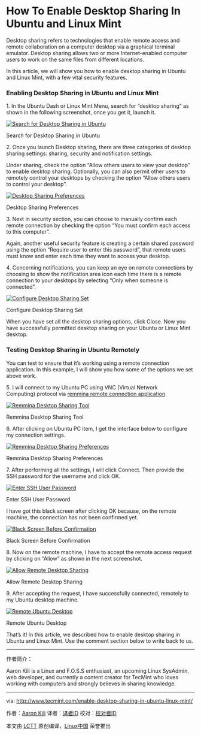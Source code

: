 How To Enable Desktop Sharing In Ubuntu and Linux Mint
============================================================


Desktop sharing refers to technologies that enable remote access and remote collaboration on a computer desktop via a graphical terminal emulator. Desktop sharing allows two or more Internet-enabled computer users to work on the same files from different locations.

In this article, we will show you how to enable desktop sharing in Ubuntu and Linux Mint, with a few vital security features.

### Enabling Desktop Sharing in Ubuntu and Linux Mint

1. In the Ubuntu Dash or Linux Mint Menu, search for “desktop sharing” as shown in the following screenshot, once you get it, launch it.

[
 ![Search for Desktop Sharing in Ubuntu](http://www.tecmint.com/wp-content/uploads/2017/03/search-for-desktop-sharing.png) 
][1]

Search for Desktop Sharing in Ubuntu

2. Once you launch Desktop sharing, there are three categories of desktop sharing settings: sharing, security and notification settings.

Under sharing, check the option “Allow others users to view your desktop” to enable desktop sharing. Optionally, you can also permit other users to remotely control your desktops by checking the option “Allow others users to control your desktop”.

[
 ![Desktop Sharing Preferences](http://www.tecmint.com/wp-content/uploads/2017/03/desktop-sharing-settings-inte.png) 
][2]

Desktop Sharing Preferences

3. Next in security section, you can choose to manually confirm each remote connection by checking the option “You must confirm each access to this computer”.

Again, another useful security feature is creating a certain shared password using the option “Require user to enter this password”, that remote users must know and enter each time they want to access your desktop.

4. Concerning notifications, you can keep an eye on remote connections by choosing to show the notification area icon each time there is a remote connection to your desktops by selecting “Only when someone is connected”.

[
 ![Configure Desktop Sharing Set](http://www.tecmint.com/wp-content/uploads/2017/03/Configure-Desktop-Sharing-Set.png) 
][3]

Configure Desktop Sharing Set

When you have set all the desktop sharing options, click Close. Now you have successfully permitted desktop sharing on your Ubuntu or Linux Mint desktop.

### Testing Desktop Sharing in Ubuntu Remotely

You can test to ensure that it’s working using a remote connection application. In this example, I will show you how some of the options we set above work.

5. I will connect to my Ubuntu PC using VNC (Virtual Network Computing) protocol via [remmina remote connection application][4].

[
 ![Remmina Desktop Sharing Tool](http://www.tecmint.com/wp-content/uploads/2017/03/Remmina-Desktop-Sharing-Tool.png) 
][5]

Remmina Desktop Sharing Tool

6. After clicking on Ubuntu PC item, I get the interface below to configure my connection settings.

[
 ![Remmina Desktop Sharing Preferences](http://www.tecmint.com/wp-content/uploads/2017/03/Remmina-Configure-Remote-Desk.png) 
][6]

Remmina Desktop Sharing Preferences

7. After performing all the settings, I will click Connect. Then provide the SSH password for the username and click OK.

[
 ![Enter SSH User Password](http://www.tecmint.com/wp-content/uploads/2017/03/shared-pass.png) 
][7]

Enter SSH User Password

I have got this black screen after clicking OK because, on the remote machine, the connection has not been confirmed yet.

[
 ![Black Screen Before Confirmation](http://www.tecmint.com/wp-content/uploads/2017/03/black-screen-before-confirmat.png) 
][8]

Black Screen Before Confirmation

8. Now on the remote machine, I have to accept the remote access request by clicking on “Allow” as shown in the next screenshot.

[
 ![Allow Remote Desktop Sharing](http://www.tecmint.com/wp-content/uploads/2017/03/accept-remote-access-request.png) 
][9]

Allow Remote Desktop Sharing

9. After accepting the request, I have successfully connected, remotely to my Ubuntu desktop machine.

[
 ![Remote Ubuntu Desktop](http://www.tecmint.com/wp-content/uploads/2017/03/successfully-connected-to-rem.png) 
][10]

Remote Ubuntu Desktop

That’s it! In this article, we described how to enable desktop sharing in Ubuntu and Linux Mint. Use the comment section below to write back to us.

--------------------------------------------------------------------------------


作者简介：

Aaron Kili is a Linux and F.O.S.S enthusiast, an upcoming Linux SysAdmin, web developer, and currently a content creator for TecMint who loves working with computers and strongly believes in sharing knowledge.

--------------------------------------------------------------------------------

via: http://www.tecmint.com/enable-desktop-sharing-in-ubuntu-linux-mint/

作者：[Aaron Kili][a]
译者：[译者ID](https://github.com/译者ID)
校对：[校对者ID](https://github.com/校对者ID)

本文由 [LCTT](https://github.com/LCTT/TranslateProject) 原创编译，[Linux中国](https://linux.cn/) 荣誉推出

[a]:http://www.tecmint.com/author/aaronkili/

[1]:http://www.tecmint.com/wp-content/uploads/2017/03/search-for-desktop-sharing.png
[2]:http://www.tecmint.com/wp-content/uploads/2017/03/desktop-sharing-settings-inte.png
[3]:http://www.tecmint.com/wp-content/uploads/2017/03/Configure-Desktop-Sharing-Set.png
[4]:http://www.tecmint.com/remmina-remote-desktop-sharing-and-ssh-client
[5]:http://www.tecmint.com/wp-content/uploads/2017/03/Remmina-Desktop-Sharing-Tool.png
[6]:http://www.tecmint.com/wp-content/uploads/2017/03/Remmina-Configure-Remote-Desk.png
[7]:http://www.tecmint.com/wp-content/uploads/2017/03/shared-pass.png
[8]:http://www.tecmint.com/wp-content/uploads/2017/03/black-screen-before-confirmat.png
[9]:http://www.tecmint.com/wp-content/uploads/2017/03/accept-remote-access-request.png
[10]:http://www.tecmint.com/wp-content/uploads/2017/03/successfully-connected-to-rem.png
[11]:http://www.tecmint.com/author/aaronkili/
[12]:http://www.tecmint.com/10-useful-free-linux-ebooks-for-newbies-and-administrators/
[13]:http://www.tecmint.com/free-linux-shell-scripting-books/
